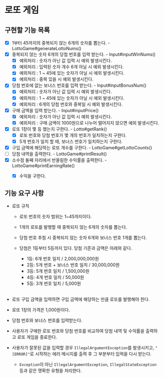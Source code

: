 # 로또 게임

## 구현할 기능 목록
- [x] 1부터 45까지의 중복되지 않는 6개의 숫자를 뽑는다. - LottoGame#generateLottoNums()
- [x] 중복되지 않는 숫자 6개의 당첨 번호를 입력 받는다. - Input#inputWinNums()
  - [x] 예외처리 : 숫자가 아닌 값 입력 시 예외 발생시킨다.
  - [x] 예외처리 : 입력된 숫자 개수 6개 아닐 시 예외 발생시킨다.
  - [x] 예외처리 : 1 ~ 45에 있는 숫자가 아닐 시 예외 발생시킨다.
  - [x] 예외처리 : 중복 있을 시 예외 발생시킨다.
- [x] 당첨 번호에 없는 보너스 번호를 입력 받는다. - Input#inputBonusNum()
  - [x] 예외처리 : 숫자가 아닌 값 입력 시 예외 발생시킨다.
  - [x] 예외처리 : 1 ~ 45에 있는 숫자가 아닐 시 예외 발생시킨다.
  - [x] 예외처리 : 6개의 당첨 번호와 중복일 시 예외 발생시킨다.
- [x] 구매 금액을 입력 받는다. - Input#inputPrice()
  - [x] 예외처리 : 숫자가 아닌 값 입력 시 예외 발생시킨다.
  - [x] 예외처리 : 구매 금액이 1000원으로 나누어 떨어지지 않으면 예외 발생시킨다.
- [x] 로또 1장이 몇 등 했는지 구한다. - Lotto#getRank()
  - [x] 로또 번호와 당첨 번호가 몇 개의 번호가 일치하는지 구한다.
  - [x] 5개 번호가 일치 할 때, 보너스 번호가 일치하는지 구한다.
- [x] 구입 금액에 해당하는 로또 개수를 구한다. - LottoGame#getLottoCounts()
- [ ] 당첨 내역을 출력한다. - LottoGame#printResult()
- [x] 소수점 둘째 자리에서 반올림한 수익률을 출력한다. - LottoGame#printEarningRate()
  - [x] 수익을 구한다.


## 기능 요구 사항

- 로또 규칙
  - 로또 번호의 숫자 범위는 1~45까지이다.
  - 1개의 로또를 발행할 때 중복되지 않는 6개의 숫자를 뽑는다.
  - 당첨 번호 추첨 시 중복되지 않는 숫자 6개와 보너스 번호 1개를 뽑는다.
  - 당첨은 1등부터 5등까지 있다. 당첨 기준과 금액은 아래와 같다.
      - 1등: 6개 번호 일치 / 2,000,000,000원
      - 2등: 5개 번호 + 보너스 번호 일치 / 30,000,000원
      - 3등: 5개 번호 일치 / 1,500,000원
      - 4등: 4개 번호 일치 / 50,000원
      - 5등: 3개 번호 일치 / 5,000원
  
    <br>
     
- 로또 구입 금액을 입력하면 구입 금액에 해당하는 만큼 로또를 발행해야 한다.
- 로또 1장의 가격은 1,000원이다.
- 당첨 번호와 보너스 번호를 입력받는다.
- 사용자가 구매한 로또 번호와 당첨 번호를 비교하여 당첨 내역 및 수익률을 출력하고 로또 게임을 종료한다.
- 사용자가 잘못된 값을 입력할 경우 `IllegalArgumentException`를 발생시키고, `"[ERROR]"`로 시작하는 에러 메시지를 출력 후 그 부분부터 입력을 다시 받는다.
  - `Exception`이 아닌 `IllegalArgumentException`, `IllegalStateException` 등과 같은 명확한 유형을 처리한다.